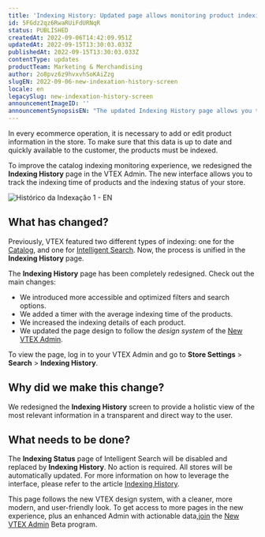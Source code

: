 ```yaml
---
title: 'Indexing History: Updated page allows monitoring product indexing'
id: 5FGdz2qz6RwaRUiFdURNqR
status: PUBLISHED
createdAt: 2022-09-06T14:42:09.951Z
updatedAt: 2022-09-15T13:30:03.033Z
publishedAt: 2022-09-15T13:30:03.033Z
contentType: updates
productTeam: Marketing & Merchandising
author: 2o8pvz6z9hvxvhSoKAiZzg
slugEN: 2022-09-06-new-indexation-history-screen
locale: en
legacySlug: new-indexation-history-screen
announcementImageID: ''
announcementSynopsisEN: "The updated Indexing History page allows you to track the indexing of your store's products"
---
```


In every ecommerce operation, it is necessary to add or edit product information in the store. To make sure that this data is up to date and quickly available to the customer, the products must be indexed.

To improve the catalog indexing monitoring experience, we redesigned the **Indexing History** page in the VTEX Admin. The new interface allows you to track the indexing time of products and the indexing status of your store.

![Histórico da Indexação 1 - EN](https://images.ctfassets.net/alneenqid6w5/5xzFLcLomZTSXgdqyK2rH/4c8e68f1fe949820607fa47d9ed5f549/Screenshot_2022-09-01_at_12-51-24_Indexing_History.png)

## What has changed?

Previously, VTEX featured two different types of indexing: one for the [Catalog](/en/tracks/catalog-101--5AF0XfnjfWeopIFBgs3LIQ), and one for [Intelligent Search](/en/tracks/vtex-intelligent-search--19wrbB7nEQcmwzDPl1l4Cb). Now, the process is unified in the **Indexing History** page.

The **Indexing History** page has been completely redesigned. Check out the main changes:

*	We introduced more accessible and optimized filters and search options.
*	We added a timer with the average indexing time of the products.
*	We increased the indexing details of each product.
*	We updated the page design to follow the _design system_ of the [New VTEX Admin](https://content.vtex.com/join-new-admin-beta-program-en/?utm_source=announcement&utm_medium=help_center&utm_campaign=sku_bindings).

To view the page, log in to your VTEX Admin and go to **Store Settings** > **Search** > **Indexing History**.

## Why did we make this change?

We redesigned the **Indexing History** screen to provide a holistic view of the most relevant information in a transparent and direct way to the user.

## What needs to be done?

The **Indexing Status** page of Intelligent Search will be disabled and replaced by **Indexing History**. No action is required. All stores will be automatically updated. For more information on how to leverage the interface, please refer to the article [Indexing History](/en/tutorial/indexing-history-beta--6v2FVuXVpyEO8hnMqPi6Xd).

This page follows the new VTEX design system, with a cleaner, more modern, and user-friendly look. To get access to more pages in the new experience, plus an enhanced Admin with actionable data,[join](https://content.vtex.com/join-new-admin-beta-program-en/?utm_source=announcement&utm_medium=help_center&utm_campaign=sku_bindings) the [New VTEX Admin](/en/announcements/welcome-to-the-redesigned-vtex-admin--5tLPBodp6Xu03vYdyBTGTa) Beta program. 
